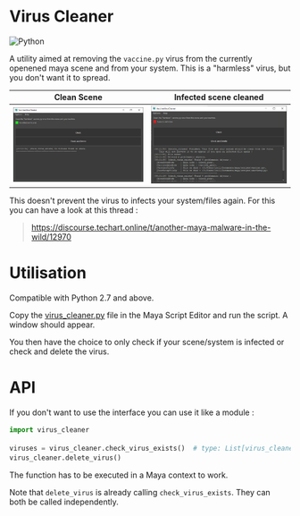 # Virus Cleaner

![Python](https://img.shields.io/badge/Python-2.7+-4f4f4f?labelColor=3776ab&logo=python&logoColor=FED142)

A utility aimed at removing the `vaccine.py` virus from the currently openened
maya scene and from  your system. This is a "harmless" virus, but you don't
want it to spread.

|Clean Scene                   | Infected scene cleaned    |
|:----------------------------:|:-------------------------:|
|![window screenshot](img.png) | ![window screenshot](img-infected.png) |

This doesn't prevent the virus to infects your system/files again. For this 
you can have a look at this thread :

> https://discourse.techart.online/t/another-maya-malware-in-the-wild/12970

# Utilisation

Compatible with Python 2.7 and above.

Copy the [virus_cleaner.py](virus_cleaner.py) file in the Maya Script Editor
and run the script. A window should appear.

You then have the choice to only check if your scene/system is infected or
check and delete the virus.

# API

If you don't want to use the interface you can use it like a module :

```python
import virus_cleaner

viruses = virus_cleaner.check_virus_exists()  # type: List[virus_cleaner.BaseVirusObject]
virus_cleaner.delete_virus()
```

The function has to be executed in a Maya context to work.

Note that `delete_virus` is already calling `check_virus_exists`. They can  
both be called independently.